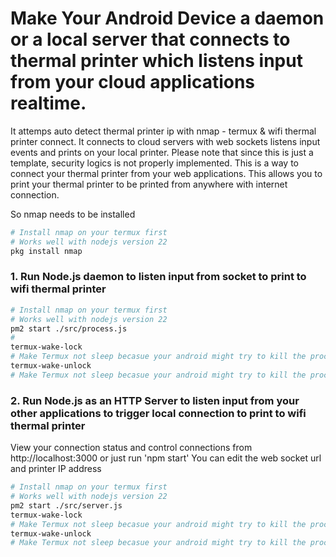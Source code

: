 # Make Your Android Device a daemon or a local server that connects to thermal printer which listens input from your cloud applications realtime.

It attemps auto detect thermal printer ip with nmap - termux & wifi thermal printer connect.
It connects to cloud servers with web sockets listens input events and prints on your local printer.
Please note that since this is just a template, security logics is not properly implemented.
This is a way to connect your thermal printer from your web applications.
This allows you to print your thermal printer to be printed from anywhere with internet connection.

So nmap needs to be installed
```bash
# Install nmap on your termux first
# Works well with nodejs version 22
pkg install nmap
```



### 1. Run Node.js daemon to listen input from socket to print to wifi thermal printer

```bash
# Install nmap on your termux first
# Works well with nodejs version 22
pm2 start ./src/process.js
#
termux-wake-lock
# Make Termux not sleep becasue your android might try to kill the process
termux-wake-unlock
# Make Termux not sleep becasue your android might try to kill the process to save battery or other performance optimization
```



### 2. Run Node.js as an HTTP Server to listen input from your other applications to trigger local connection to print to wifi thermal printer

View your connection status and control connections from http://localhost:3000
or just run 'npm start'
You can edit the web socket url and printer IP address

```bash
# Install nmap on your termux first
# Works well with nodejs version 22
pm2 start ./src/server.js
termux-wake-lock
# Make Termux not sleep becasue your android might try to kill the process
termux-wake-unlock
# Make Termux not sleep becasue your android might try to kill the process to save battery or other performance optimization
```


